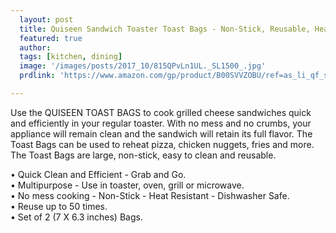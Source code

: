 ```yaml
---
  layout: post
  title: Quiseen Sandwich Toaster Toast Bags - Non-Stick, Reusable, Heat-Resistant 
  featured: true
  author: 
  tags: [kitchen, dining]
  image: '/images/posts/2017_10/815QPvLn1UL._SL1500_.jpg'
  prdlink: 'https://www.amazon.com/gp/product/B00SVVZOBU/ref=as_li_qf_sp_asin_il_tl?ie=UTF8&tag=ehdwhqkr-20&camp=1789&creative=9325&linkCode=as2&creativeASIN=B00SVVZOBU&linkId=5cd9c2a8e22bd4fad7b5065c970d8ece'

---
```


Use the QUISEEN TOAST BAGS to cook grilled cheese sandwiches quick and efficiently in your regular toaster. With no mess and no crumbs, your appliance will remain clean and the sandwich will retain its full flavor. The Toast Bags can be used to reheat pizza, chicken nuggets, fries and more. The Toast Bags are large, non-stick, easy to clean and reusable.

• Quick Clean and Efficient - Grab and Go.<br>
• Multipurpose - Use in toaster, oven, grill or microwave.<br>
• No mess cooking - Non-Stick - Heat Resistant - Dishwasher Safe.<br>
• Reuse up to 50 times.<br>
• Set of 2 (7 X 6.3 inches) Bags.<br>